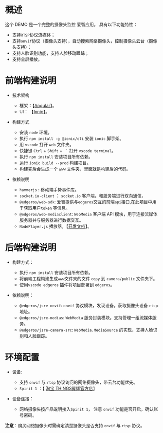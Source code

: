 # 概述
这个 DEMO 是一个完整的摄像头监控 爱智应用， 具有以下功能特性：
+ 支持`RTSP`协议流媒体；
+ 支持`onvif`协议（摄像头支持），自动搜索网络摄像头，控制摄像头云台（摄像头支持）；
+ 支持人脸识别功能，支持人脸移动跟踪；
+ 支持全屏播放。

# 前端构建说明
+ 技术架构
	- 框架：【[Angular](https://angular.cn/)】。
	- UI： 【[Ionic](https://ionicframework.com/docs/)】。

+ 构建方式
	+ 安装 `node` 环境。
	+ 执行 `npm install -g @ionic/cli` 安装 `ionic` 脚手架。
	+ 用 `vscode` 打开 `web` 文件夹。
	+ 快捷键 `Ctrl` + `Shift` + <code> &#96;</code>  打开 `vscode terminal`。
	+ 执行 `npm install` 安装项目所有依赖。
	+ 运行  `ionic build --prod`  构建项目。
	+ 构建完后会生成一个 `www`  文件夹，里面就是构建后的代码。

+ 依赖说明
	+ `hammerjs` : 移动端手势事件库。
	+ `socket.io-client` ： `socket.io` 客户端，和服务端进行双向通信。
	+ `@edgeros/web-sdk`: 爱智提供与`edgeros`交互的前端`api`接口,在此项目中用于获取用户`token` 等信息。
	+ `@edgeros/web-mediaclient`: `WebMedia` 客户端 API 模块，用于连接流媒体服务器并与服务器进行数据交互。
	+ `NodePlayer.js` 播放器，【[开发文档]( https://www.nodemedia.cn/doc/web/#/1?page_id=1)】。

# 后端构建说明
+ 构建方式：
	+ 执行 `npm install` 安装项目所有依赖。
	+ 将前端工程构建生成`www`文件夹的文件 `copy` 到 `camera/public` 文件夹下。
	+ 使用`vscode edgeros` 插件将项目部署到 `edgeros`。

+ 依赖说明：
	+ `@edgeros/jsre-onvif`:  `onvif` 协议模块，发现设备，获取摄像头设备 `rtsp` 地址。
	+ `@edgeros/jsre-medias`: `WebMedia` 服务封装模块，支持管理一组流媒体服务。
	+ `@edgeros/jsre-camera-src`: `WebMedia.MediaSource` 的实现，支持人脸识别和人脸跟踪。

# 环境配置
- 设备: 
	- 支持 `onvif` 与 `rtsp` 协议访问的网络摄像头，带云台功能优先。
	- `Spirit 1` ：【 [淘宝 THINGS翼辉官方店]( https://shop328678746.taobao.com/?spm=a1z10.1-c-s.0.0.6d16d0a1lA0llo)】
	
- 设备连接： 
	
	- 网络摄像头按产品说明接入`Spirit 1`， 注意 `onvif` 功能是否开启，确认账号密码。

**注意**：购买网络摄像头时需确定清楚摄像头是否支持 `onvif` 与 `rtsp` 协议。